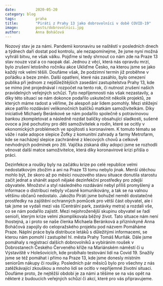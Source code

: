 ```yaml
---
date:         2020-05-20
category: blog
tags:         praha
title:        "Piráti z Prahy 13 jako dobrovolníci v době COVID-19"
image:        posts/dobrovolnici.jpg
author:       Anna Boháčová
---
```

Nozový stav je za námi. Pandemii koronaviru se naštěstí v posledních dnech a týdnech daří dostat pod kontrolu, ale nezapomínejme, že jsme nyní možná vyhráli bitvu, ne však válku. Pojďme si tedy shrnout co nám zde na Praze 13 stav nouze vzal a co naopak dal.
Jednou z věcí, která nás opravdu mrzí, bylo zrušení letošního ročníku akce Ukliďme Česko, na kterou jsme se jako každý rok velmi těšili. Doufáme však, že podzimní termín již proběhne v pořádku a beze změn. Další opatření, které nás zasáhlo, bylo omezení publika při jednom z nejdůležitějších zasedání zastupitelstva Prahy 13, kde se mimo jiné projednával i rozpočet na tento rok, či nutnost zrušení našich pravidelných veřejných schůzí. Tyto nepříjemnosti nás však nezastavily, a díky této situaci se nám dokonce podařilo uskutečnit několik projektů, ze kterých máme radost a věříme, že alespoň pár lidem pomohly.
Mezi stěžejní akce patřilo rozdávání velikonočních balíčků matkám samoživitelkám. Díky iniciativě Michaely Beránkové se nám podařilo společně s potravinovou bankou zkompletovat a následně rozdat balíčky obsahující sladkosti, sušené ovoce a jiné pochutiny pro děti samoživitelek a rodin, které se ocitly v ekonomických problémech ve spojitosti s koronavirem. K tomuto tématu se váže i naše adopce slepice Žofky z komunitní zahrady a farmy Metrofarm, kde se nacházejí slepice zachráněné z klecových chovů a celkově nevhodných podmínek pro žití. Vajíčka získaná díky adopci jsme se rozhodli věnovat další matce samoživitelce, která díky koronavirové krizi přišla o práci. 

Dezinfekce a roušky byly na začátku krize po celé republice velmi nedostatkovým zbožím a ani na Praze 13 tomu nebylo jinak. Menší útěchou mohlo být, že skoro až po měsíci nouzového stavu situace donutila starostu začít jednat a shánět aspoň nějaké dezinfekční prostředky pro zdejší obyvatele. Množství a styl následného rozdávání nebyl příliš promyšlený a informace o distribuci nebyly včasně komunikovány, a tak se na valnou většinu občanů nedostalo. Jakožto Piráti jsme bohužel neměli dostatečné prostředky na zajištění ochranných pomůcek pro větší část obyvatel, ale i tak jsme se vydali mezi vás (Centrální park, zastávky metra) a rozdali vše, co se nám podařilo zajistit. 
Mezi nejohroženější skupinu obyvatel se řadí senioři, kterým krize velmi zkomplikovala běžný život. Tato situace nám není lhostejná, a i proto se naše členka Michaela Beránková a příznivkyně Anna Boháčová zapojily do celopražského projektu pod názvem Pomáháme Praze. Náplní práce byla distribuce letáků s důležitými informacemi, se kterou nám pomohl i zastupitel hl. města Prahy Tomáš Murňák. Dále jsme pomáhaly s registrací dalších dobrovolníků a vybíráním roušek v Dobrostanech Českého Červeného kříže na Mariánském náměstí či u Výstaviště v Holešovicích, kde probíhalo testování lidí na Covid 19. Snažily jsme se též pomáhat i přímo na Praze 13, kde jsme donesly místním seniorům nákupy či roušky. 
Posledních pár měsíců bylo pro všechny z nás zatěžkávající zkouškou a mnoho lidí se ocitlo v nepříjemné životní situaci. Doufáme proto, že nejtěžší období je za námi a těšíme se na vás opět na některé z budoucích veřejných schůzí či akcí, které pro vás připravujeme.


